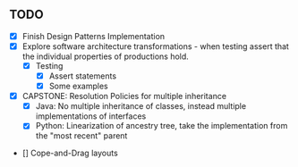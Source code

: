 

## TODO

- [x] Finish Design Patterns Implementation
- [x] Explore software architecture transformations - when testing assert that the
     individual properties of productions hold.
    - [x] Testing
        - [x] Assert statements
        - [x] Some examples
- [x] CAPSTONE: Resolution Policies for multiple inheritance
    - [x] Java: No multiple inheritance of classes, instead multiple implementations of interfaces
    - [x] Python: Linearization of ancestry tree, take the implementation from the "most recent" parent
- [] Cope-and-Drag layouts